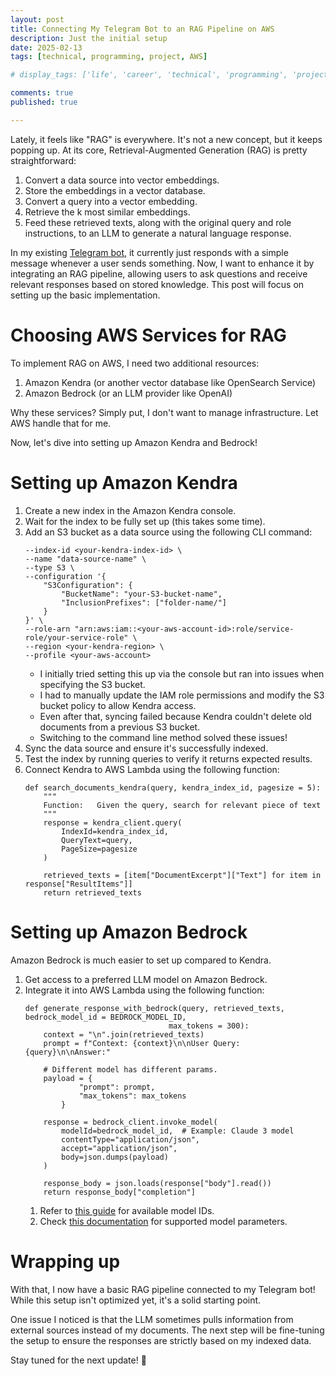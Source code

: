 ```yaml
---
layout: post
title: Connecting My Telegram Bot to an RAG Pipeline on AWS
description: Just the initial setup
date: 2025-02-13
tags: [technical, programming, project, AWS]

# display_tags: ['life', 'career', 'technical', 'programming', 'project', 'AWS', 'growth']

comments: true
published: true

---
```

Lately, it feels like "RAG" is everywhere. It's not a new concept, but it keeps popping up. At its core, Retrieval-Augmented Generation (RAG) is pretty straightforward:
1. Convert a data source into vector embeddings.
1. Store the embeddings in a vector database.
1. Convert a query into a vector embedding.
1. Retrieve the k most similar embeddings.
1. Feed these retrieved texts, along with the original query and role instructions, to an LLM to generate a natural language response.

In my existing [Telegram bot](https://brandonyongys.github.io/blog/2025/telegram-chatbot/), it currently just responds with a simple message whenever a user sends something. Now, I want to enhance it by integrating an RAG pipeline, allowing users to ask questions and receive relevant responses based on stored knowledge. This post will focus on setting up the basic implementation.

# Choosing AWS Services for RAG
To implement RAG on AWS, I need two additional resources:
1. Amazon Kendra (or another vector database like OpenSearch Service)
1. Amazon Bedrock (or an LLM provider like OpenAI)

Why these services? Simply put, I don't want to manage infrastructure. Let AWS handle that for me.

Now, let's dive into setting up Amazon Kendra and Bedrock!

# Setting up Amazon Kendra
1. Create a new index in the Amazon Kendra console.
1. Wait for the index to be fully set up (this takes some time).
1. Add an S3 bucket as a data source using the following CLI command:
    ~~~
    --index-id <your-kendra-index-id> \
    --name "data-source-name" \
    --type S3 \
    --configuration '{
        "S3Configuration": {
            "BucketName": "your-S3-bucket-name",
            "InclusionPrefixes": ["folder-name/"]
        }
    }' \
    --role-arn "arn:aws:iam::<your-aws-account-id>:role/service-role/your-service-role" \
    --region <your-kendra-region> \
    --profile <your-aws-account>
    ~~~
    - I initially tried setting this up via the console but ran into issues when specifying the S3 bucket.
    - I had to manually update the IAM role permissions and modify the S3 bucket policy to allow Kendra access.
    - Even after that, syncing failed because Kendra couldn't delete old documents from a previous S3 bucket.
    - Switching to the command line method solved these issues!
1. Sync the data source and ensure it's successfully indexed.
1. Test the index by running queries to verify it returns expected results.
1. Connect Kendra to AWS Lambda using the following function:
    ~~~
    def search_documents_kendra(query, kendra_index_id, pagesize = 5):
        """
        Function:   Given the query, search for relevant piece of text
        """
        response = kendra_client.query(
            IndexId=kendra_index_id,
            QueryText=query,
            PageSize=pagesize
        )

        retrieved_texts = [item["DocumentExcerpt"]["Text"] for item in response["ResultItems"]]
        return retrieved_texts
    ~~~

# Setting up Amazon Bedrock
Amazon Bedrock is much easier to set up compared to Kendra.

1. Get access to a preferred LLM model on Amazon Bedrock.
1. Integrate it into AWS Lambda using the following function:
    ~~~
    def generate_response_with_bedrock(query, retrieved_texts, bedrock_model_id = BEDROCK_MODEL_ID,
                                    max_tokens = 300):
        context = "\n".join(retrieved_texts)
        prompt = f"Context: {context}\n\nUser Query: {query}\n\nAnswer:"

        # Different model has different params. 
        payload = {
                "prompt": prompt,
                "max_tokens": max_tokens
            }

        response = bedrock_client.invoke_model(
            modelId=bedrock_model_id,  # Example: Claude 3 model
            contentType="application/json",
            accept="application/json",
            body=json.dumps(payload)
        )
        
        response_body = json.loads(response["body"].read())
        return response_body["completion"]
    ~~~
    1. Refer to [this guide](https://docs.aws.amazon.com/bedrock/latest/userguide/models-supported.html) for available model IDs.
    2. Check [this documentation](https://docs.aws.amazon.com/bedrock/latest/userguide/model-parameters.html) for supported model parameters.

# Wrapping up
With that, I now have a basic RAG pipeline connected to my Telegram bot! While this setup isn't optimized yet, it's a solid starting point.

One issue I noticed is that the LLM sometimes pulls information from external sources instead of my documents. The next step will be fine-tuning the setup to ensure the responses are strictly based on my indexed data.

Stay tuned for the next update! 🚀
